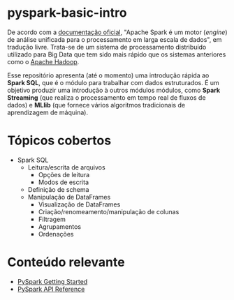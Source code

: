 # pyspark-basic-intro

De acordo com a [documentação oficial](https://spark.apache.org/docs/latest/), "Apache Spark é um motor (*engine*) de análise unificada para o processamento em larga escala de dados", em tradução livre. Trata-se de um sistema de processamento distribuído utilizado para Big Data que tem sido mais rápido que os sistemas anteriores como o [Apache Hadoop](https://hadoop.apache.org/).

Esse repositório apresenta (até o momento) uma introdução rápida ao **Spark SQL**, que é o módulo para trabalhar com dados estruturados. É um objetivo produzir uma introdução à outros módulos módulos, como **Spark Streaming** (que realiza o processamento em tempo real de fluxos de dados) e **MLlib** (que fornece vários algoritmos tradicionais de aprendizagem de máquina).

# Tópicos cobertos

- Spark SQL
  - Leitura/escrita de arquivos
    - Opções de leitura
    - Modos de escrita
  - Definição de schema
  - Manipulação de DataFrames
    - Visualização de DataFrames
    - Criação/renomeamento/manipulação de colunas
    - Filtragem
    - Agrupamentos
    - Ordenações

# Conteúdo relevante

 - [PySpark Getting Started](https://spark.apache.org/docs/latest/api/python/getting_started/index.html)
 - [PySpark API Reference](https://spark.apache.org/docs/latest/api/python/reference/index.html)
